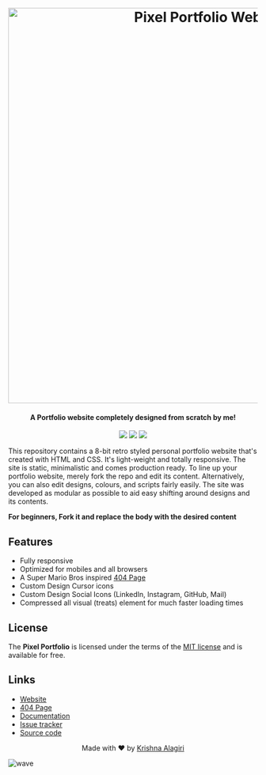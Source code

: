 <h1 align="center">
  <br>
  <img src="http://cdn.thekrishna.in/img/common/pixel_1.png" alt="Pixel Portfolio Website" width="800">
  <br>
</h1>

<h4 align="center">A Portfolio website completely designed from scratch by me!</h4>

<p align="center">
  <a href="#"><img src="https://img.shields.io/badge/Lang-html%20%7C%20css-lightgrey.svg"></a>
  <a href="https://thekrishna.in"><img src="https://img.shields.io/website/http/thekrishna.in.svg"></a>
  <a href="/LICENSE.md"><img src="https://img.shields.io/github/license/KrishnaAlagiri/Pixel-Portfolio-Webite.svg?color=blue"></a>
</p>


This repository contains a 8-bit retro styled personal portfolio website that's created with HTML and CSS. It's light-weight and totally responsive. The site is static, minimalistic and comes production ready. To line up your portfolio website, merely fork the repo and edit its content. Alternatively,  you can also edit designs, colours, and scripts fairly easily. The site was developed as modular as possible to aid easy shifting around designs and its contents.

**For beginners, Fork it and replace the body with the desired content**

## Features

-   Fully responsive
-   Optimized for mobiles and all browsers
-   A Super Mario Bros inspired [404 Page](http://thekrishna.in/notfound.html)
-   Custom Design Cursor icons
-   Custom Design Social Icons (LinkedIn, Instagram, GitHub, Mail)
-   Compressed all visual (treats) element for much faster loading times


## License

The **Pixel Portfolio** is licensed under the terms of the [MIT license](LICENSE) and is available for free.

## Links

-   [Website](http://thekrishna.in)
-   [404 Page](https://thekrishna.in/404)
-   [Documentation](https://github.com/KrishnaAlagiri/Pixel-Portfolio-Webite/blob/master/docs/documentation.md)
-   [Issue tracker](https://github.com/KrishnaAlagiri/Pixel-Portfolio-Webite/issues)
-   [Source code](https://github.com/KrishnaAlagiri/Pixel-Portfolio-Webite)


<p align="center">
  Made with ❤️ by <a href="https://github.com/K-Kraken">Krishna Alagiri</a>
</p>

![wave](http://cdn.thekrishna.in/img/common/border.png)

